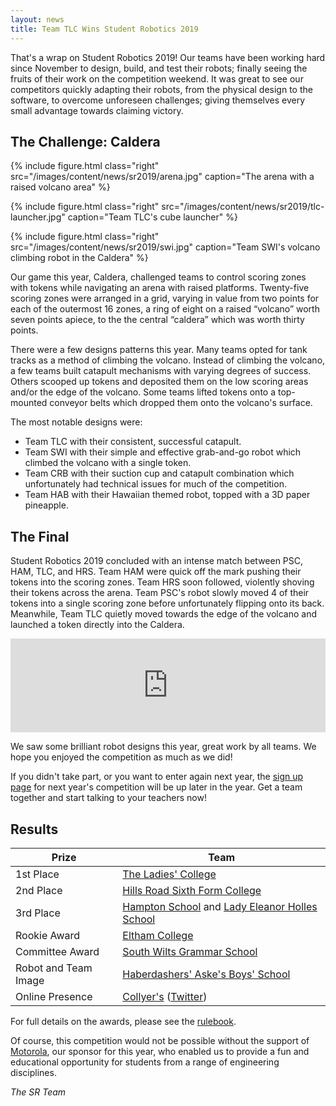 ```yaml
---
layout: news
title: Team TLC Wins Student Robotics 2019
---
```


<!--{% include figure.html
           src="/images/content/news/sr2019/image.jpg"
           caption="" %}-->


That's a wrap on Student Robotics 2019! Our teams have been working hard since November to design, build, and test their robots; finally seeing the fruits of their work on the competition weekend. It was great to see our competitors quickly adapting their robots, from the physical design to the software, to overcome unforeseen challenges; giving themselves every small advantage towards claiming victory.

The Challenge: Caldera
----------------------

{% include figure.html
           class="right"
           src="/images/content/news/sr2019/arena.jpg"
           caption="The arena with a raised volcano area" %}

{% include figure.html
           class="right"
           src="/images/content/news/sr2019/tlc-launcher.jpg"
           caption="Team TLC's cube launcher" %}

           
{% include figure.html
           class="right"
           src="/images/content/news/sr2019/swi.jpg"
           caption="Team SWI's volcano climbing robot in the Caldera" %}

Our game this year, Caldera, challenged teams to control scoring zones with tokens while navigating an arena with raised platforms. Twenty-five scoring zones were arranged in a grid, varying in value from two points for each of the outermost 16 zones, a ring of eight on a raised “volcano” worth seven points apiece, to the the central “caldera” which was worth thirty points.

There were a few designs patterns this year. Many teams opted for tank tracks as a method of climbing the volcano. Instead of climbing the volcano, a few teams built catapult mechanisms with varying degrees of success. Others scooped up tokens and deposited them on the low scoring areas and/or the edge of the volcano. Some teams lifted tokens onto a top-mounted conveyor belts which dropped them onto the volcano's surface.

The most notable designs were:

- Team TLC with their consistent, successful catapult.
- Team SWI with their simple and effective grab-and-go robot which climbed the volcano with a single token.
- Team CRB with their suction cup and catapult combination which unfortunately had technical issues for much of the competition.
- Team HAB with their Hawaiian themed robot, topped with a 3D paper pineapple.

The Final
---------

Student Robotics 2019 concluded with an intense match between PSC, HAM, TLC, and HRS. Team HAM were quick off the mark pushing their tokens into the scoring zones. Team HRS soon followed, violently shoving their tokens across the arena. Team PSC's robot slowly moved 4 of their tokens into a single scoring zone before unfortunately flipping onto its back. Meanwhile, Team TLC quietly moved towards the edge of the volcano and launched a token directly into the Caldera.

<!-- Video of Final -->
<iframe
  class="center video"
  src="https://www.youtube.com/embed/gOeP96OngE0"
  frameborder="0"
  width="100%"
  allowfullscreen
  >
</iframe>

We saw some brilliant robot designs this year, great work by all teams. We hope you enjoyed the competition as much as we did!

If you didn't take part, or you want to enter again next year, the [sign up page](/schools/how_to_enter) for next year's competition will be up later in the year. Get a team together and start talking to your teachers now!

Results
-------

|        Prize          |            Team
|-----------------------|-----------------------------------------------
| 1st Place             | [The Ladies' College](http://www.ladiescollege.com/)
| 2nd Place             | [Hills Road Sixth Form College](http://www.hillsroad.ac.uk/)
| 3rd Place             | [Hampton School](https://hamptonschool.org.uk/) and [Lady Eleanor Holles School](https://www.lehs.org.uk/)
| Rookie Award          | [Eltham College](https://www.elthamcollege.london/)
| Committee Award       | [South Wilts Grammar School](https://www.swgs.wilts.sch.uk/)
| Robot and Team Image  | [Haberdashers' Aske's Boys' School](https://www.habsboys.org.uk/)
| Online Presence       | [Collyer's](https://www.collyers.ac.uk/) ([Twitter](https://twitter.com/CollyersRobots))

For full details on the awards, please see the [rulebook](/docs/resources/2019/rulebook.pdf).

Of course, this competition would not be possible without the support of [Motorola](https://www.motorolasolutions.com/en_us/about/company-overview/corporate-responsibility/motorola-solutions-foundation.html), our sponsor for this year, who enabled us to provide a fun and educational opportunity for students from a range of engineering disciplines. 

<!--Media
-----

Photos can be found on the Student Robotics 2019 Competition [Flickr group](http://www.flickr.com/groups/sr2019/).-->

_The SR Team_


